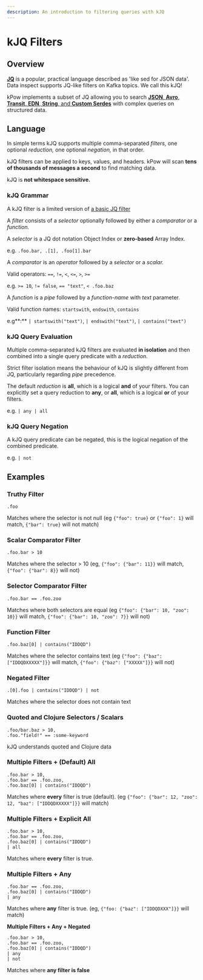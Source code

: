 ```yaml
---
description: An introduction to filtering queries with kJQ
---
```


# kJQ Filters

## Overview

[**JQ**](https://stedolan.github.io/jq/) is a popular, practical language described as 'like sed for JSON data'. Data inspect supports JQ-like filters on Kafka topics. We call this kJQ!

kPow implements a subset of JQ allowing you to search [**JSON**, **Avro**, **Transit**, **EDN**, **String**, and **Custom Serdes**](serdes.md) with complex queries on structured data.

## Language

In simple terms kJQ supports multiple comma-separated _filters,_ one optional _reduction,_ one optional _negation,_ in that order.

kJQ filters can be applied to keys, values, and headers. kPow will scan **tens of thousands of messages a second** to find matching data.

kJQ is **not whitespace sensitive.**

### kJQ Grammar

A kJQ filter is a limited version of [a basic JQ filter](https://stedolan.github.io/jq/manual/v1.4/#Basicfilters)

A _filter_ consists of a _selector_ optionally followed by either a _comparator_ or a _function._

A _selector_ is a JQ dot notation Object Index or **zero-based** Array Index.

e.g. `.foo.bar, .[1], .foo[1].bar`

A _comparator_ is an _operator_ followed by a _selector_ or a _scalar._

Valid operators: `==`, `!=`, `<`, `<=`, `>`, `>=`

e.g. `>= 10`, `!= false`, `== "text"`, `< .foo.baz`

A _function_ is a _pipe_ followed by a _function-name_ with _text_ parameter.

Valid function names: `startswith`, `endswith`, `contains`

e.g**:** `| startswith("text")`, `| endswith("text")`, `| contains("text")`

### kJQ Query Evaluation

Multiple comma-separated kJQ filters are evaluated **in isolation** and then combined into a single query predicate with a _reduction._

Strict filter isolation means the behaviour of kJQ is slightly different from JQ, particularly regarding _pipe_ precedence.

The default _reduction_ is **all**, which is a logical **and** of your filters. You can explicitly set a query reduction to **any**, or **all**, which is a logical **or** of your filters.

e.g. `| any | all`

### kJQ Query Negation

A kJQ query predicate can be negated, this is the logical negation of the combined predicate.

e.g. `| not`

## Examples

### Truthy Filter

```text
.foo
```

Matches where the selector is not null \(eg `{"foo": true}` or `{"foo": 1}` will match, `{"bar": true}` will not match\)

###  Scalar Comparator Filter

```text
.foo.bar > 10
```

Matches where the selector &gt; 10 \(eg, `{"foo": {"bar": 11}}` will match, `{"foo": {"bar": 8}}` will not\)

### Selector Comparator Filter

```text
.foo.bar == .foo.zoo
```

Matches where both selectors are equal \(eg `{"foo": {"bar": 10, "zoo": 10}}` will match, `{"foo": {"bar": 10, "zoo": 7}}` will not\)

### Function Filter

```text
.foo.baz[0] | contains("IDDQD")
```

Matches where the selector contains text \(eg `{"foo": {"baz": ["IDDQDXXXXX"]}}` will match, `{"foo": {"baz": ["XXXXX"]}}` will not\)

### Negated Filter

```text
.[0].foo | contains("IDDQD") | not
```

Matches where the selector does not contain text

### Quoted and Clojure Selectors / Scalars

```text
.foo/bar.baz > 10,
.foo."field!" == :some-keyword
```

kJQ understands quoted and Clojure data

### Multiple Filters + \(Default\) All

```text
.foo.bar > 10,
.foo.bar == .foo.zoo,
.foo.baz[0] | contains("IDDQD")
```

Matches where **every** filter is true \(default\). \(eg `{"foo": {"bar": 12, "zoo": 12, "baz": ["IDDQDXXXXX"]}}` will match\)

### Multiple Filters + Explicit All

```text
.foo.bar > 10,
.foo.bar == .foo.zoo,
.foo.baz[0] | contains("IDDQD")
| all
```

Matches where **every** filter is true.

### Multiple Filters + Any

```text
.foo.bar == .foo.zoo,
.foo.baz[0] | contains("IDDQD")
| any
```

Matches where **any** filter is true. \(eg, `{"foo: {"baz": ["IDDQDXXX"]}}` will match\)  


**Multiple Filters + Any + Negated**

```text
.foo.bar > 10,
.foo.bar == .foo.zoo,
.foo.baz[0] | contains("IDDQD")
| any
| not
```

Matches where **any filter is false**  


